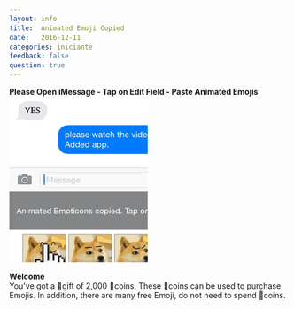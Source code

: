 ```yaml
---
layout: info
title:  Animated Emoji Copied
date:   2016-12-11
categories: iniciante
feedback: false
question: true
---
```


**Please Open iMessage - Tap on Edit Field - Paste Animated Emojis**   
![screenshot](/assets/images/HowToPaste.gif)

**Welcome**  
You've got a 🎁gift of 2,000 📀coins.
These 📀coins can be used to purchase Emojis.
In addition, there are many free Emoji, do not need to spend 📀coins.





